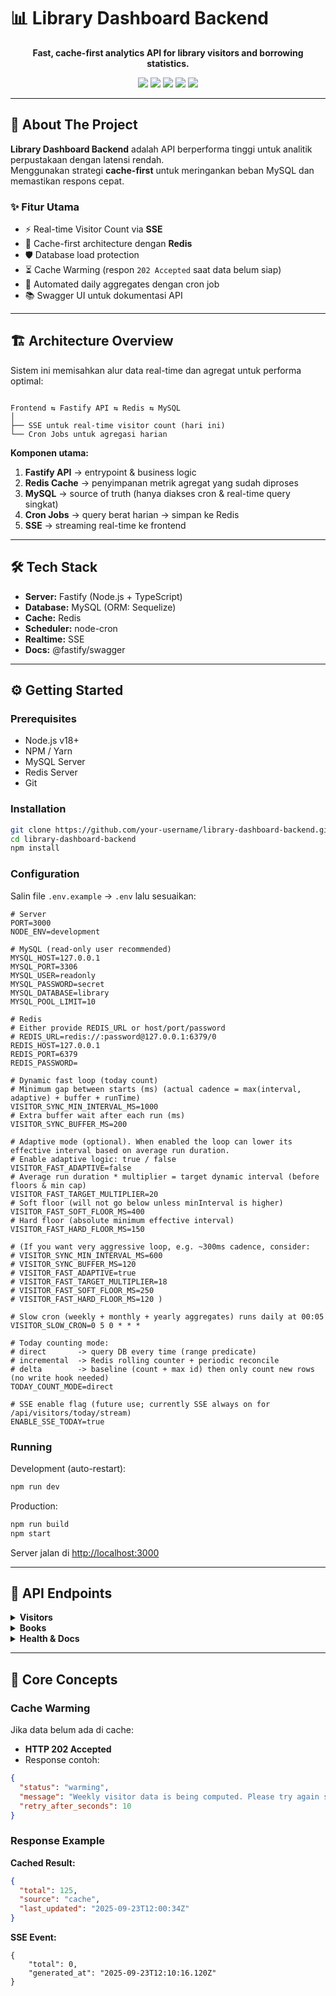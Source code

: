
# 📊 Library Dashboard Backend

<p align="center"><strong>Fast, cache-first analytics API for library visitors and borrowing statistics.</strong></p>

<p align="center">
  <a href="#"><img src="https://img.shields.io/badge/Node.js-18.x-green.svg"></a>
  <a href="#"><img src="https://img.shields.io/badge/Framework-Fastify-blue.svg"></a>
  <a href="#"><img src="https://img.shields.io/badge/Database-MySQL-orange.svg"></a>
  <a href="#"><img src="https://img.shields.io/badge/Cache-Redis-red.svg"></a>
  <a href="#"><img src="https://img.shields.io/badge/License-MIT-purple.svg"></a>
</p>

---

## 🚀 About The Project

**Library Dashboard Backend** adalah API berperforma tinggi untuk analitik perpustakaan dengan latensi rendah.  
Menggunakan strategi **cache-first** untuk meringankan beban MySQL dan memastikan respons cepat.

### ✨ Fitur Utama
- ⚡ Real-time Visitor Count via **SSE**  
- 💾 Cache-first architecture dengan **Redis**  
- 🛡️ Database load protection  
- ⏳ Cache Warming (respon `202 Accepted` saat data belum siap)  
- 🔄 Automated daily aggregates dengan cron job  
- 📚 Swagger UI untuk dokumentasi API  

---

## 🏗️ Architecture Overview

Sistem ini memisahkan alur data real-time dan agregat untuk performa optimal:

```

Frontend ⇆ Fastify API ⇆ Redis ⇆ MySQL
│
├── SSE untuk real-time visitor count (hari ini)
└── Cron Jobs untuk agregasi harian

````

**Komponen utama:**
1. **Fastify API** → entrypoint & business logic  
2. **Redis Cache** → penyimpanan metrik agregat yang sudah diproses  
3. **MySQL** → source of truth (hanya diakses cron & real-time query singkat)  
4. **Cron Jobs** → query berat harian → simpan ke Redis  
5. **SSE** → streaming real-time ke frontend  

---

## 🛠️ Tech Stack

- **Server:** Fastify (Node.js + TypeScript)  
- **Database:** MySQL (ORM: Sequelize)  
- **Cache:** Redis  
- **Scheduler:** node-cron  
- **Realtime:** SSE  
- **Docs:** @fastify/swagger  

---

## ⚙️ Getting Started

### Prerequisites
- Node.js v18+  
- NPM / Yarn  
- MySQL Server  
- Redis Server  
- Git  

### Installation
```bash
git clone https://github.com/your-username/library-dashboard-backend.git
cd library-dashboard-backend
npm install
````

### Configuration

Salin file `.env.example` → `.env` lalu sesuaikan:

```env
# Server
PORT=3000
NODE_ENV=development

# MySQL (read-only user recommended)
MYSQL_HOST=127.0.0.1
MYSQL_PORT=3306
MYSQL_USER=readonly
MYSQL_PASSWORD=secret
MYSQL_DATABASE=library
MYSQL_POOL_LIMIT=10

# Redis
# Either provide REDIS_URL or host/port/password
# REDIS_URL=redis://:password@127.0.0.1:6379/0
REDIS_HOST=127.0.0.1
REDIS_PORT=6379
REDIS_PASSWORD=

# Dynamic fast loop (today count)
# Minimum gap between starts (ms) (actual cadence = max(interval, adaptive) + buffer + runTime)
VISITOR_SYNC_MIN_INTERVAL_MS=1000
# Extra buffer wait after each run (ms)
VISITOR_SYNC_BUFFER_MS=200

# Adaptive mode (optional). When enabled the loop can lower its effective interval based on average run duration.
# Enable adaptive logic: true / false
VISITOR_FAST_ADAPTIVE=false
# Average run duration * multiplier = target dynamic interval (before floors & min cap)
VISITOR_FAST_TARGET_MULTIPLIER=20
# Soft floor (will not go below unless minInterval is higher)
VISITOR_FAST_SOFT_FLOOR_MS=400
# Hard floor (absolute minimum effective interval)
VISITOR_FAST_HARD_FLOOR_MS=150

# (If you want very aggressive loop, e.g. ~300ms cadence, consider: 
# VISITOR_SYNC_MIN_INTERVAL_MS=600
# VISITOR_SYNC_BUFFER_MS=120
# VISITOR_FAST_ADAPTIVE=true
# VISITOR_FAST_TARGET_MULTIPLIER=18
# VISITOR_FAST_SOFT_FLOOR_MS=250
# VISITOR_FAST_HARD_FLOOR_MS=120 )

# Slow cron (weekly + monthly + yearly aggregates) runs daily at 00:05
VISITOR_SLOW_CRON=0 5 0 * * *

# Today counting mode:
# direct       -> query DB every time (range predicate)
# incremental  -> Redis rolling counter + periodic reconcile
# delta        -> baseline (count + max id) then only count new rows (no write hook needed)
TODAY_COUNT_MODE=direct

# SSE enable flag (future use; currently SSE always on for /api/visitors/today/stream)
ENABLE_SSE_TODAY=true

```

### Running

Development (auto-restart):

```bash
npm run dev
```

Production:

```bash
npm run build
npm start
```

Server jalan di [http://localhost:3000](http://localhost:3000)

---

## 🔗 API Endpoints

<details>
<summary><strong>Visitors</strong></summary>

* `GET /api/visitors/today` → jumlah pengunjung hari ini (cache TTL pendek)
* `GET /api/visitors/today/stream` → real-time SSE
* `GET /api/visitors/weekly` → data 7 hari terakhir
* `GET /api/visitors/monthly` → data 12 bulan terakhir
* `GET /api/visitors/yearly` → data 5 tahun terakhir
* `GET /api/visitors/monthly/top` → top 10 visitor bulan ini
* `GET /api/visitors/yearly/top` → top 10 visitor tahun ini
* `GET /api/visitors/summary` → ringkasan semua metrik visitor

</details>

<details>
<summary><strong>Books</strong></summary>

* `GET /api/books/stats/collection` → total judul unik & eksemplar
* `GET /api/books/top/borrowed` → top 10 buku paling dipinjam (all time)
* `GET /api/books/top/borrowed/month` → top 10 bulan ini
* `GET /api/books/top/borrowed/year` → top 10 tahun ini
* `GET /api/books/top/borrowers/month` → top 10 peminjam bulan ini
* `GET /api/books/top/borrowers/year` → top 10 peminjam tahun ini
* `GET /api/books/summary` → ringkasan semua metrik buku

</details>

<details>
<summary><strong>Health & Docs</strong></summary>

* `GET /health` → service health check
* `GET /docs` → Swagger UI
* `GET /docs/json` → raw OpenAPI spec (JSON)

</details>

---

## 🧩 Core Concepts

### Cache Warming

Jika data belum ada di cache:

* **HTTP 202 Accepted**
* Response contoh:

```json
{
  "status": "warming",
  "message": "Weekly visitor data is being computed. Please try again shortly.",
  "retry_after_seconds": 10
}
```

### Response Example

**Cached Result:**

```json
{
  "total": 125,
  "source": "cache",
  "last_updated": "2025-09-23T12:00:34Z"
}
```

**SSE Event:**

```
{
    "total": 0,
    "generated_at": "2025-09-23T12:10:16.120Z"
}
```


